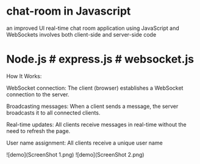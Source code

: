 # chat-room in Javascript
an improved UI real-time chat room application using JavaScript and WebSockets 
involves both client-side and server-side code

# Node.js  # express.js  # websocket.js
How It Works:

WebSocket connection: The client (browser) establishes a WebSocket connection to the server.

Broadcasting messages: When a client sends a message, the server broadcasts it to all connected clients.

Real-time updates: All clients receive messages in real-time without the need to refresh the page.

User name assignment: All clients receive a unique user name


![demo](ScreenShot 1.png)
![demo](ScreenShot 2.png)

